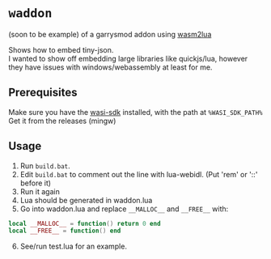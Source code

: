# ``waddon``
(soon to be example) of a garrysmod addon using [wasm2lua](https://github.com/SwadicalRag/wasm2lua)

Shows how to embed tiny-json.  
I wanted to show off embedding large libraries like quickjs/lua, however they have issues with windows/webassembly at least for me.

## Prerequisites
Make sure you have the [wasi-sdk](https://github.com/WebAssembly/wasi-sdk) installed, with the path at ``%WASI_SDK_PATH%``
Get it from the releases (mingw)

## Usage
1. Run ``build.bat``.
2. Edit ``build.bat`` to comment out the line with lua-webidl. (Put 'rem' or '::' before it)
3. Run it again
4. Lua should be generated in waddon.lua
5. Go into waddon.lua and replace ``__MALLOC__`` and ``__FREE__`` with:

```lua
local __MALLOC__ = function() return 0 end
local __FREE__ = function() end
```
6. See/run test.lua for an example.